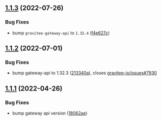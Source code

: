 ## [1.1.3](https://github.com/gravitee-io/gravitee-connector-api/compare/1.1.2...1.1.3) (2022-07-26)


### Bug Fixes

* bump `gravitee-gateway-api` to `1.32.4` ([f4e627c](https://github.com/gravitee-io/gravitee-connector-api/commit/f4e627cb3535949c261674327f61da4defb882f3))

## [1.1.2](https://github.com/gravitee-io/gravitee-connector-api/compare/1.1.1...1.1.2) (2022-07-01)


### Bug Fixes

* bump gateway-api to 1.32.3 ([213340a](https://github.com/gravitee-io/gravitee-connector-api/commit/213340a5c0bb7f87d5f01d15149a64b065e7e046)), closes [gravitee-io/issues#7930](https://github.com/gravitee-io/issues/issues/7930)

## [1.1.1](https://github.com/gravitee-io/gravitee-connector-api/compare/1.1.0...1.1.1) (2022-04-26)


### Bug Fixes

* bump gateway api version ([18062ae](https://github.com/gravitee-io/gravitee-connector-api/commit/18062ae5cf6f1b8fc62b4226d915f7bc31a9f510))
